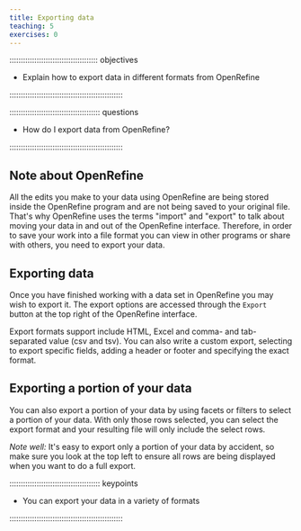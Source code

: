 ```yaml
---
title: Exporting data
teaching: 5
exercises: 0
---
```


::::::::::::::::::::::::::::::::::::::: objectives

- Explain how to export data in different formats from OpenRefine

::::::::::::::::::::::::::::::::::::::::::::::::::

:::::::::::::::::::::::::::::::::::::::: questions

- How do I export data from OpenRefine?

::::::::::::::::::::::::::::::::::::::::::::::::::

## Note about OpenRefine

All the edits you make to your data using OpenRefine are being stored inside the OpenRefine program and are not being saved to your original file. That's why OpenRefine uses the terms "import" and "export" to talk about moving your data in and out of the OpenRefine interface. Therefore, in order to save your work into a file format you can view in other programs or share with others, you need to export your data.

## Exporting data

Once you have finished working with a data set in OpenRefine you may wish to export it. The export options are accessed through the `Export` button at the top right of the OpenRefine interface.

Export formats support include HTML, Excel and comma- and tab-separated value (csv and tsv). You can also write a custom export, selecting to export specific fields, adding a header or footer and specifying the exact format.

## Exporting a portion of your data

You can also export a portion of your data by using facets or filters to select a portion of your data. With only those rows selected, you can select the export format and your resulting file will only include the select rows.

*Note well:* It's easy to export only a portion of your data by accident, so make sure you look at the top left to ensure all rows are being displayed when you want to do a full export.

:::::::::::::::::::::::::::::::::::::::: keypoints

- You can export your data in a variety of formats

::::::::::::::::::::::::::::::::::::::::::::::::::


